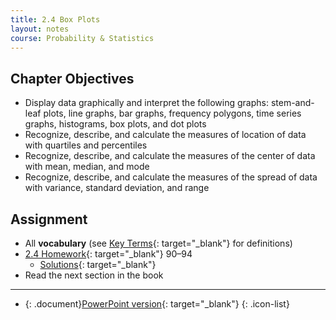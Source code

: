 ```yaml
---
title: 2.4 Box Plots
layout: notes
course: Probability & Statistics
---
```


## Chapter Objectives

- Display data graphically and interpret the following graphs: stem-and-leaf plots, line graphs, bar graphs, frequency polygons, time series graphs, histograms, box plots, and dot plots
- Recognize, describe, and calculate the measures of location of data with quartiles and percentiles
- Recognize, describe, and calculate the measures of the center of data with mean, median, and mode
- Recognize, describe, and calculate the measures of the spread of data with variance, standard deviation, and range

## Assignment

- All **vocabulary** (see [Key Terms](https://openstax.org/books/statistics/pages/2-key-terms){: target="_blank"} for definitions)
- [2.4 Homework](https://openstax.org/books/statistics/pages/2-homework#fs-idp27456352){: target="_blank"} 90–94
  - [Solutions](https://manville.instructure.com/courses/5660/files?preview=780645){: target="_blank"}
- Read the next section in the book

---

- {: .document}[PowerPoint version](https://1drv.ms/p/c/c4097c61e06a2b97/ERwZD5B5NupGriTdMvcsPksBQwHe6V2X9kkGukHDLoR7RQ?e=MajMwc){: target="_blank"}
{: .icon-list}
